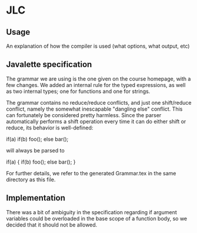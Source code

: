 # JLC

## Usage
An explanation of how the compiler is used (what options, what
output, etc)

## Javalette specification
The grammar we are using is the one given on the course homepage, with a 
few changes. We added an internal rule for the typed expressions, as well
as two internal types; one for functions and one for strings.

The grammar contains no reduce/reduce conflicts, and just one shift/reduce
conflict, namely the somewhat inescapable "dangling else" conflict. This
can fortunately be considered pretty harmless. Since the parser automatically
performs a shift operation every time it can do either shift or reduce, its 
behavior is well-defined:
 
  if(a) if(b) foo(); else bar();

will always be parsed to 

  if(a) {
  	if(b) 
  	  foo(); 
  	else 
  	  bar();
  } 

For further details, we refer to the generated Grammar.tex in the same
directory as this file.

## Implementation
There was a bit of ambiguity in the specification regarding if argument 
variables could be overloaded in the base scope of a function body, so we 
decided that it should not be allowed.
